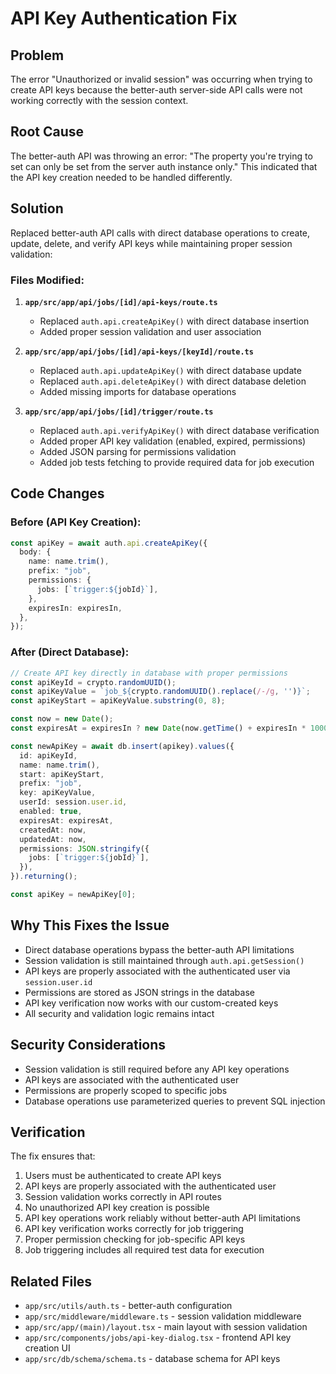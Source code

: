 # API Key Authentication Fix

## Problem
The error "Unauthorized or invalid session" was occurring when trying to create API keys because the better-auth server-side API calls were not working correctly with the session context.

## Root Cause
The better-auth API was throwing an error: "The property you're trying to set can only be set from the server auth instance only." This indicated that the API key creation needed to be handled differently.

## Solution
Replaced better-auth API calls with direct database operations to create, update, delete, and verify API keys while maintaining proper session validation:

### Files Modified:

1. **`app/src/app/api/jobs/[id]/api-keys/route.ts`**
   - Replaced `auth.api.createApiKey()` with direct database insertion
   - Added proper session validation and user association

2. **`app/src/app/api/jobs/[id]/api-keys/[keyId]/route.ts`**
   - Replaced `auth.api.updateApiKey()` with direct database update
   - Replaced `auth.api.deleteApiKey()` with direct database deletion
   - Added missing imports for database operations

3. **`app/src/app/api/jobs/[id]/trigger/route.ts`**
   - Replaced `auth.api.verifyApiKey()` with direct database verification
   - Added proper API key validation (enabled, expired, permissions)
   - Added JSON parsing for permissions validation
   - Added job tests fetching to provide required data for job execution

## Code Changes

### Before (API Key Creation):
```typescript
const apiKey = await auth.api.createApiKey({
  body: {
    name: name.trim(),
    prefix: "job",
    permissions: {
      jobs: [`trigger:${jobId}`],
    },
    expiresIn: expiresIn,
  },
});
```

### After (Direct Database):
```typescript
// Create API key directly in database with proper permissions
const apiKeyId = crypto.randomUUID();
const apiKeyValue = `job_${crypto.randomUUID().replace(/-/g, '')}`;
const apiKeyStart = apiKeyValue.substring(0, 8);

const now = new Date();
const expiresAt = expiresIn ? new Date(now.getTime() + expiresIn * 1000) : null;

const newApiKey = await db.insert(apikey).values({
  id: apiKeyId,
  name: name.trim(),
  start: apiKeyStart,
  prefix: "job",
  key: apiKeyValue,
  userId: session.user.id,
  enabled: true,
  expiresAt: expiresAt,
  createdAt: now,
  updatedAt: now,
  permissions: JSON.stringify({
    jobs: [`trigger:${jobId}`],
  }),
}).returning();

const apiKey = newApiKey[0];
```

## Why This Fixes the Issue
- Direct database operations bypass the better-auth API limitations
- Session validation is still maintained through `auth.api.getSession()`
- API keys are properly associated with the authenticated user via `session.user.id`
- Permissions are stored as JSON strings in the database
- API key verification now works with our custom-created keys
- All security and validation logic remains intact

## Security Considerations
- Session validation is still required before any API key operations
- API keys are associated with the authenticated user
- Permissions are properly scoped to specific jobs
- Database operations use parameterized queries to prevent SQL injection

## Verification
The fix ensures that:
1. Users must be authenticated to create API keys
2. API keys are properly associated with the authenticated user
3. Session validation works correctly in API routes
4. No unauthorized API key creation is possible
5. API key operations work reliably without better-auth API limitations
6. API key verification works correctly for job triggering
7. Proper permission checking for job-specific API keys
8. Job triggering includes all required test data for execution

## Related Files
- `app/src/utils/auth.ts` - better-auth configuration
- `app/src/middleware/middleware.ts` - session validation middleware
- `app/src/app/(main)/layout.tsx` - main layout with session validation
- `app/src/components/jobs/api-key-dialog.tsx` - frontend API key creation UI
- `app/src/db/schema/schema.ts` - database schema for API keys 